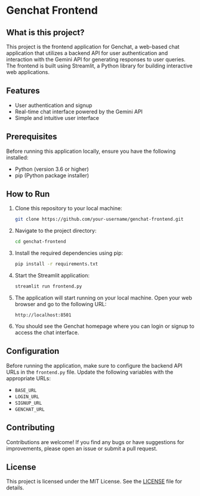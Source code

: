 # Genchat Frontend

## What is this project?

This project is the frontend application for Genchat, a web-based chat application that utilizes a backend API for user authentication and interaction with the Gemini API for generating responses to user queries. The frontend is built using Streamlit, a Python library for building interactive web applications.

## Features

- User authentication and signup
- Real-time chat interface powered by the Gemini API
- Simple and intuitive user interface

## Prerequisites

Before running this application locally, ensure you have the following installed:

- Python (version 3.6 or higher)
- pip (Python package installer)

## How to Run

1. Clone this repository to your local machine:

    ```bash
    git clone https://github.com/your-username/genchat-frontend.git
    ```

2. Navigate to the project directory:

    ```bash
    cd genchat-frontend
    ```

3. Install the required dependencies using pip:

    ```bash
    pip install -r requirements.txt
    ```

4. Start the Streamlit application:

    ```bash
    streamlit run frontend.py
    ```

5. The application will start running on your local machine. Open your web browser and go to the following URL:

    ```
    http://localhost:8501
    ```

6. You should see the Genchat homepage where you can login or signup to access the chat interface.

## Configuration

Before running the application, make sure to configure the backend API URLs in the `frontend.py` file. Update the following variables with the appropriate URLs:

- `BASE_URL`
- `LOGIN_URL`
- `SIGNUP_URL`
- `GENCHAT_URL`

## Contributing

Contributions are welcome! If you find any bugs or have suggestions for improvements, please open an issue or submit a pull request.

## License

This project is licensed under the MIT License. See the [LICENSE](LICENSE) file for details.

